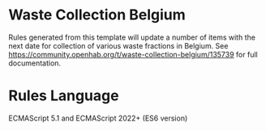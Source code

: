 # Waste Collection Belgium
Rules generated from this template will update a number of items with the next date for collection of various waste fractions in Belgium.
See https://community.openhab.org/t/waste-collection-belgium/135739 for full documentation.

# Rules Language
ECMAScript 5.1 and ECMAScript 2022+ (ES6 version)
